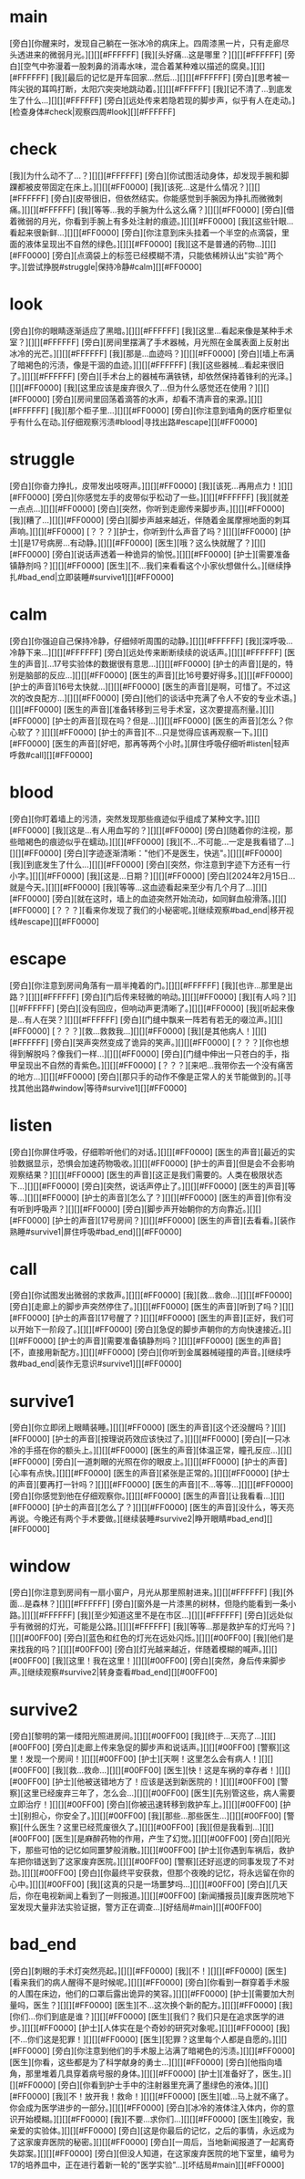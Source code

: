 # main
[旁白][你醒来时，发现自己躺在一张冰冷的病床上。四周漆黑一片，只有走廊尽头透进来的微弱月光。][][][#FFFFFF]
[我][头好痛...这是哪里？][][][#FFFFFF]
[旁白][空气中弥漫着一股刺鼻的消毒水味，混合着某种难以描述的腐臭。][][][#FFFFFF]
[我][最后的记忆是开车回家...然后...][][][#FFFFFF]
[旁白][思考被一阵尖锐的耳鸣打断，太阳穴突突地跳动着。][][][#FFFFFF]
[我][记不清了...到底发生了什么...][][][#FFFFFF]
[旁白][远处传来若隐若现的脚步声，似乎有人在走动。][检查身体#check|观察四周#look][][#FFFFFF]

# check
[我][为什么动不了...？][][][#FFFFFF]
[旁白][你试图活动身体，却发现手腕和脚踝都被皮带固定在床上。][][][#FF0000]
[我][该死...这是什么情况？][][][#FFFFFF]
[旁白][皮带很旧，但依然结实。你能感觉到手腕因为挣扎而微微刺痛。][][][#FFFFFF]
[我][等等...我的手腕为什么这么痛？][][][#FF0000]
[旁白][借着微弱的月光，你看到手腕上有多处注射的痕迹。][][][#FF0000]
[我][这些针眼...看起来很新鲜...][][][#FF0000]
[旁白][你注意到床头挂着一个半空的点滴袋，里面的液体呈现出不自然的绿色。][][][#FF0000]
[我][这不是普通的药物...][][][#FF0000]
[旁白][点滴袋上的标签已经模糊不清，只能依稀辨认出"实验"两个字。][尝试挣脱#struggle|保持冷静#calm][][#FF0000]

# look
[旁白][你的眼睛逐渐适应了黑暗。][][][#FFFFFF]
[我][这里...看起来像是某种手术室？][][][#FFFFFF]
[旁白][房间里摆满了手术器械，月光照在金属表面上反射出冰冷的光芒。][][][#FFFFFF]
[我][那是...血迹吗？][][][#FF0000]
[旁白][墙上布满了暗褐色的污渍，像是干涸的血迹。][][][#FFFFFF]
[我][这些器械...看起来很旧了。][][][#FFFFFF]
[旁白][手术台上的器械布满铁锈，却依然保持着锋利的光泽。][][][#FF0000]
[我][这里应该是废弃很久了...但为什么感觉还在使用？][][][#FF0000]
[旁白][房间里回荡着滴答的水声，却看不清声音的来源。][][][#FFFFFF]
[我][那个柜子里...][][][#FF0000]
[旁白][你注意到墙角的医疗柜里似乎有什么在动。][仔细观察污渍#blood|寻找出路#escape][][#FF0000]

# struggle
[旁白][你奋力挣扎，皮带发出吱呀声。][][][#FF0000]
[我][该死...再用点力！][][][#FF0000]
[旁白][你感觉左手的皮带似乎松动了一些。][][][#FFFFFF]
[我][就差一点点...][][][#FF0000]
[旁白][突然，你听到走廊传来脚步声。][][][#FF0000]
[我][糟了...][][][#FF0000]
[旁白][脚步声越来越近，伴随着金属摩擦地面的刺耳声响。][][][#FF0000]
[？？？][护士，你听到什么声音了吗？][][][#FF0000]
[护士][是17号病房...有动静。][][][#FF0000]
[医生][哦？这么快就醒了？][][][#FF0000]
[旁白][说话声透着一种诡异的愉悦。][][][#FF0000]
[护士][需要准备镇静剂吗？][][][#FF0000]
[医生][不...我们来看看这个小家伙想做什么。][继续挣扎#bad_end|立即装睡#survive1][][#FF0000]

# calm
[旁白][你强迫自己保持冷静，仔细倾听周围的动静。][][][#FFFFFF]
[我][深呼吸...冷静下来...][][][#FFFFFF]
[旁白][远处传来断断续续的说话声。][][][#FFFFFF]
[医生的声音][...17号实验体的数据很有意思...][][][#FF0000]
[护士的声音][是的，特别是脑部的反应...][][][#FF0000]
[医生的声音][比16号要好得多。][][][#FF0000]
[护士的声音][16号太快就...][][][#FF0000]
[医生的声音][是啊，可惜了。不过这次的改良配方...][][][#FF0000]
[旁白][他们的谈话中充满了令人不安的专业术语。][][][#FF0000]
[医生的声音][准备转移到三号手术室，这次要提高剂量。][][][#FF0000]
[护士的声音][现在吗？但是...][][][#FF0000]
[医生的声音][怎么？你心软了？][][][#FF0000]
[护士的声音][不...只是觉得应该再观察一下。][][][#FF0000]
[医生的声音][好吧，那再等两个小时。][屏住呼吸仔细听#listen|轻声呼救#call][][#FF0000]

# blood
[旁白][你盯着墙上的污渍，突然发现那些痕迹似乎组成了某种文字。][][][#FF0000]
[我][这是...有人用血写的？][][][#FF0000]
[旁白][随着你的注视，那些暗褐色的痕迹似乎在蠕动。][][][#FF0000]
[我][不...不可能...一定是我看错了...][][][#FF0000]
[旁白][字迹逐渐清晰："他们不是医生，快逃"。][][][#FF0000]
[我][到底发生了什么...][][][#FF0000]
[旁白][突然，你注意到字迹下方还有一行小字。][][][#FF0000]
[我][这是...日期？][][][#FF0000]
[旁白][2024年2月15日...就是今天。][][][#FF0000]
[我][等等...这血迹看起来至少有几个月了...][][][#FF0000]
[旁白][就在这时，墙上的血迹突然开始流动，如同鲜血般滑落。][][][#FF0000]
[？？？][看来你发现了我们的小秘密呢。][继续观察#bad_end|移开视线#escape][][#FF0000]

# escape
[旁白][你注意到房间角落有一扇半掩着的门。][][][#FFFFFF]
[我][也许...那里是出路？][][][#FFFFFF]
[旁白][门后传来轻微的响动。][][][#FF0000]
[我][有人吗？][][][#FFFFFF]
[旁白][没有回应，但响动声更清晰了。][][][#FF0000]
[我][听起来像是...有人在哭？][][][#FFFFFF]
[旁白][门缝中飘来一阵若有若无的啜泣声。][][][#FF0000]
[？？？][救...救救我...][][][#FF0000]
[我][是其他病人！][][][#FFFFFF]
[旁白][哭声突然变成了诡异的笑声。][][][#FF0000]
[？？？][你也想得到解脱吗？像我们一样...][][][#FF0000]
[旁白][门缝中伸出一只苍白的手，指甲呈现出不自然的青紫色。][][][#FF0000]
[？？？][来吧...我带你去一个没有痛苦的地方...][][][#FF0000]
[旁白][那只手的动作不像是正常人的关节能做到的。][寻找其他出路#window|等待#survive1][][#FF0000]

# listen
[旁白][你屏住呼吸，仔细聆听他们的对话。][][][#FF0000]
[医生的声音][最近的实验数据显示，恐惧会加速药物吸收。][][][#FF0000]
[护士的声音][但是会不会影响观察结果？][][][#FF0000]
[医生的声音][这正是我们需要的。人类在极限状态下...][][][#FF0000]
[旁白][突然，说话声停止了。][][][#FF0000]
[医生的声音][等等...][][][#FF0000]
[护士的声音][怎么了？][][][#FF0000]
[医生的声音][你有没有听到呼吸声？][][][#FF0000]
[旁白][脚步声开始朝你的方向靠近。][][][#FF0000]
[护士的声音][17号房间？][][][#FF0000]
[医生的声音][去看看。][装作熟睡#survive1|屏住呼吸#bad_end][][#FF0000]

# call
[旁白][你试图发出微弱的求救声。][][][#FF0000]
[我][救...救命...][][][#FF0000]
[旁白][走廊上的脚步声突然停住了。][][][#FF0000]
[医生的声音][听到了吗？][][][#FF0000]
[护士的声音][17号醒了？][][][#FF0000]
[医生的声音][正好，我们可以开始下一阶段了。][][][#FF0000]
[旁白][急促的脚步声朝你的方向快速接近。][][][#FF0000]
[护士的声音][需要准备镇静剂吗？][][][#FF0000]
[医生的声音][不，直接用新配方。][][][#FF0000]
[旁白][你听到金属器械碰撞的声音。][继续呼救#bad_end|装作无意识#survive1][][#FF0000]

# survive1
[旁白][你立即闭上眼睛装睡。][][][#FF0000]
[医生的声音][这个还没醒吗？][][][#FF0000]
[护士的声音][按理说药效应该快过了。][][][#FF0000]
[旁白][一只冰冷的手搭在你的额头上。][][][#FF0000]
[医生的声音][体温正常，瞳孔反应...][][][#FF0000]
[旁白][一道刺眼的光照在你的眼皮上。][][][#FF0000]
[护士的声音][心率有点快。][][][#FF0000]
[医生的声音][紧张是正常的。][][][#FF0000]
[护士的声音][要再打一针吗？][][][#FF0000]
[医生的声音][不...等等...][][][#FF0000]
[旁白][你感觉到他在仔细观察你。][][][#FF0000]
[医生的声音][让我看看...][][][#FF0000]
[护士的声音][怎么了？][][][#FF0000]
[医生的声音][没什么，等天亮再说。今晚还有两个手术要做。][继续装睡#survive2|睁开眼睛#bad_end][][#FF0000]

# window
[旁白][你注意到房间有一扇小窗户，月光从那里照射进来。][][][#FFFFFF]
[我][外面...是森林？][][][#FFFFFF]
[旁白][窗外是一片漆黑的树林，但隐约能看到一条小路。][][][#FFFFFF]
[我][至少知道这里不是在市区...][][][#FFFFFF]
[旁白][远处似乎有微弱的灯光，可能是公路。][][][#FFFFFF]
[我][等等...那是救护车的灯光吗？][][][#00FF00]
[旁白][蓝色和红色的灯光在远处闪烁。][][][#00FF00]
[我][他们是来找我的吗？][][][#00FF00]
[旁白][灯光越来越近，伴随着模糊的喊声。][][][#00FF00]
[我][这里！我在这里！][][][#00FF00]
[旁白][突然，身后传来脚步声。][继续观察#survive2|转身查看#bad_end][][#00FF00]

# survive2
[旁白][黎明的第一缕阳光照进房间。][][][#00FF00]
[我][终于...天亮了...][][][#00FF00]
[旁白][走廊上传来急促的脚步声和说话声。][][][#00FF00]
[警察][这里！发现一个房间！][][][#00FF00]
[护士][天啊！这里怎么会有病人！][][][#00FF00]
[我][救...救命...][][][#00FF00]
[医生][快！这是车祸的幸存者！][][][#00FF00]
[护士][他被送错地方了！应该是送到新医院的！][][][#00FF00]
[警察][这里已经废弃三年了，怎么会...][][][#00FF00]
[医生][先别管这些，病人需要立即治疗！][][][#00FF00]
[旁白][你被迅速转移到救护车上。][][][#00FF00]
[护士][别担心，你安全了。][][][#00FF00]
[我][那些...那些医生...][][][#00FF00]
[警察][什么医生？这里已经荒废很久了。][][][#00FF00]
[我][但是我看到...][][][#00FF00]
[医生][是麻醉药物的作用，产生了幻觉。][][][#00FF00]
[旁白][阳光下，那些可怕的记忆如同噩梦般消散。][][][#00FF00]
[护士][你遇到车祸后，救护车把你错送到了这家废弃医院。][][][#00FF00]
[警察][还好巡逻的同事发现了不对劲。][][][#00FF00]
[旁白][你最终平安获救，但那个夜晚的记忆，将永远留在你的心中。][][][#00FF00]
[我][这真的只是一场噩梦吗...][][][#00FF00]
[旁白][几天后，你在电视新闻上看到了一则报道。][][][#00FF00]
[新闻播报员][废弃医院地下室发现大量非法实验证据，警方正在调查...][好结局#main][][#00FF00]

# bad_end
[旁白][刺眼的手术灯突然亮起。][][][#FF0000]
[我][不！][][][#FF0000]
[医生][看来我们的病人醒得不是时候呢。][][][#FF0000]
[旁白][你看到一群穿着手术服的人围在床边，他们的口罩后露出诡异的笑容。][][][#FF0000]
[护士][需要加大剂量吗，医生？][][][#FF0000]
[医生][不...这次换个新的配方。][][][#FF0000]
[我][你们...你们到底是谁？][][][#FF0000]
[医生][我们？我们只是在追求医学的进步。][][][#FF0000]
[护士][人体实在是个奇妙的研究对象呢。][][][#FF0000]
[我][不...你们这是犯罪！][][][#FF0000]
[医生][犯罪？这里每个人都是自愿的。][][][#FF0000]
[旁白][你注意到他们的手术服上沾满了暗褐色的污渍。][][][#FF0000]
[医生][你看，这些都是为了科学献身的勇士...][][][#FF0000]
[旁白][他指向墙角，那里堆着几具穿着病号服的身体。][][][#FF0000]
[护士][准备好了，医生。][][][#FF0000]
[旁白][你看到护士手中的注射器里充满了墨绿色的液体。][][][#FF0000]
[我][不！放开我！救命！][][][#FF0000]
[医生][嘘...马上就不痛了。你会成为医学进步的一部分。][][][#FF0000]
[旁白][冰冷的液体注入体内，你的意识开始模糊。][][][#FF0000]
[我][不要...求你们...][][][#FF0000]
[医生][晚安，我亲爱的实验体。][][][#FF0000]
[旁白][这是你最后的记忆，之后的事情，永远成为了这家废弃医院的秘密。][][][#FF0000]
[旁白][一周后，当地新闻报道了一起离奇失踪案。][][][#FF0000]
[旁白][但没人知道，在这家废弃医院的地下室里，编号为17的培养皿中，正在进行着新一轮的"医学实验"...][坏结局#main][][#FF0000]
